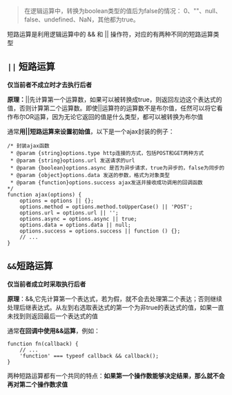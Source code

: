 > 在逻辑运算中，转换为boolean类型的值后为false的情况： 0、""、null、false、undefined、NaN，其他都为true。

短路运算是利用逻辑运算中的 && 和 || 操作符，对应的有两种不同的短路运算类型

## `||` 短路运算

**仅当前者不成立时才去执行后者**

**原理：**||先计算第一个运算数，如果可以被转换成true，则返回左边这个表达式的值，否则计算第二个运算数。即使||运算符的运算数不是布尔值，任然可以将它看作布尔OR运算，因为无论它返回的值是什么类型，都可以被转换为布尔值

通常**用||短路运算来设置初始值**，以下是一个ajax封装的例子：
```
/* 封装ajax函数
 * @param {string}options.type http连接的方式，包括POST和GET两种方式
 * @param {string}options.url 发送请求的url
 * @param {boolean}options.async 是否为异步请求，true为异步的，false为同步的
 * @param {object}options.data 发送的参数，格式为对象类型
 * @param {function}options.success ajax发送并接收成功调用的回调函数
*/
function ajax(options) {
    options = options || {};
    options.method = options.method.toUpperCase() || 'POST';
    options.url = options.url || '';
    options.async = options.async || true;
    options.data = options.data || null;
    options.success = options.success || function () {};
    // ...
}
```

## `&&`短路运算

**仅当前者成立时采取执行后者**

**原理**：&&,它先计算第一个表达式，若为假，就不会去处理第二个表达；否则继续处理后继表达式。从左到右选取表达式的第一个为非true的表达式的值，如果一直未找到则返回最后一个表达式的值

通常**在回调中使用&&运算**，例如：
```
function fn(callback) {
    // ...
    'function' === typeof callback && callback();
}
```

两种短路运算都有一个共同的特点：**如果第一个操作数能够决定结果，那么就不会再对第二个操作数求值**